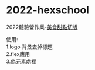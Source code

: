 # 2022-hexschool
2022體驗營作業-[美食甜點切版](https://ball77111.github.io/2022-hexschool/)

使用:<br>
1.logo 背景去掉標題 <br>
2.flex應用 <br>
3.偽元素處裡 <br>
